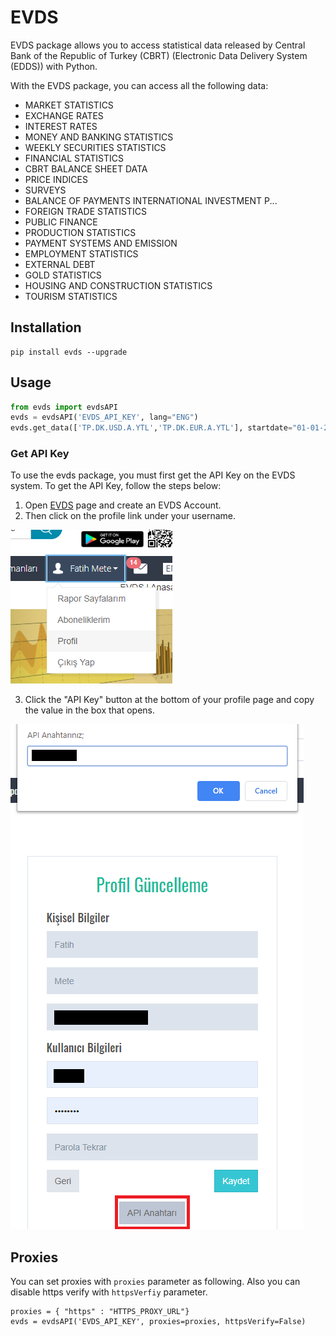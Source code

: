# EVDS
EVDS package allows you to access statistical data released by Central Bank of the Republic of Turkey (CBRT) (Electronic Data Delivery System (EDDS)) with Python.

With the EVDS package, you can access all the following data:
- MARKET STATISTICS
- EXCHANGE RATES
- INTEREST RATES
- MONEY AND BANKING STATISTICS
- WEEKLY SECURITIES STATISTICS
- FINANCIAL STATISTICS
- CBRT BALANCE SHEET DATA
- PRICE INDICES
- SURVEYS
- BALANCE OF PAYMENTS INTERNATIONAL INVESTMENT P...
- FOREIGN TRADE STATISTICS
- PUBLIC FINANCE
- PRODUCTION STATISTICS
- PAYMENT SYSTEMS AND EMISSION
- EMPLOYMENT STATISTICS
- EXTERNAL DEBT
- GOLD STATISTICS
- HOUSING AND CONSTRUCTION STATISTICS
- TOURISM STATISTICS

## Installation
```
pip install evds --upgrade
```
## Usage
```python
from evds import evdsAPI
evds = evdsAPI('EVDS_API_KEY', lang="ENG")
evds.get_data(['TP.DK.USD.A.YTL','TP.DK.EUR.A.YTL'], startdate="01-01-2019", enddate="01-01-2020")
```
### Get API Key
To use the evds package, you must first get the API Key on the EVDS system. To get the API Key, follow the steps below:
1. Open [EVDS](https://evds2.tcmb.gov.tr/) page and create an EVDS Account.
2. Then click on the profile link under your username.

![01](01.png)

3. Click the "API Key" button at the bottom of your profile page and copy the value in the box that opens.

![02](02.png)

## Proxies
You can set proxies with `proxies` parameter as following. Also you can disable https verify with `httpsVerfiy` parameter.
```
proxies = { "https" : "HTTPS_PROXY_URL"}
evds = evdsAPI('EVDS_API_KEY', proxies=proxies, httpsVerify=False)
```